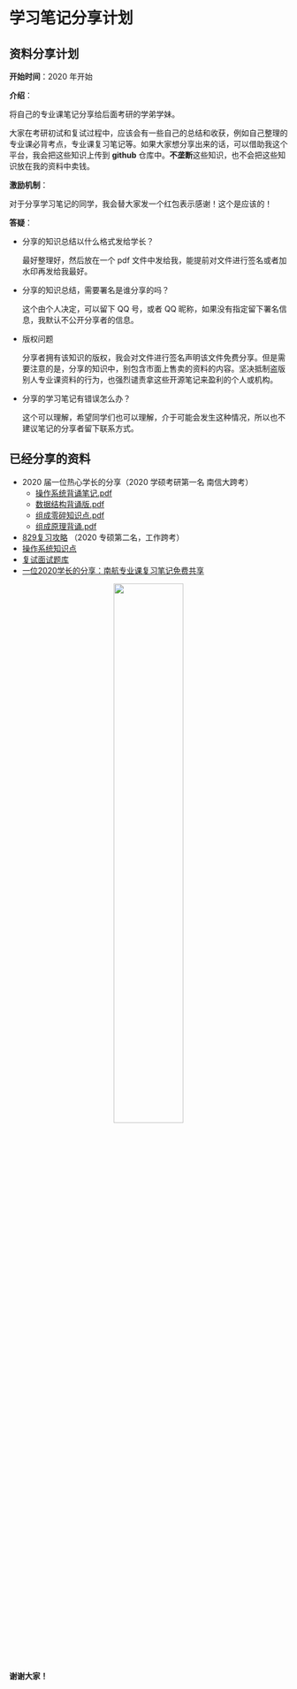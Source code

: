 # 学习笔记分享计划

## 资料分享计划

**开始时间**：2020 年开始

**介绍**：

将自己的专业课笔记分享给后面考研的学弟学妹。

大家在考研初试和复试过程中，应该会有一些自己的总结和收获，例如自己整理的专业课必背考点，专业课复习笔记等。如果大家想分享出来的话，可以借助我这个平台，我会把这些知识上传到 **github** 仓库中。**不垄断**这些知识，也不会把这些知识放在我的资料中卖钱。

**激励机制**：

对于分享学习笔记的同学，我会替大家发一个红包表示感谢！这个是应该的！

**答疑**：

* 分享的知识总结以什么格式发给学长？

  最好整理好，然后放在一个 pdf 文件中发给我，能提前对文件进行签名或者加水印再发给我最好。

* 分享的知识总结，需要署名是谁分享的吗？

  这个由个人决定，可以留下 QQ 号，或者 QQ 昵称，如果没有指定留下署名信息，我默认不公开分享者的信息。

* 版权问题

  分享者拥有该知识的版权，我会对文件进行签名声明该文件免费分享。但是需要注意的是，分享的知识中，别包含市面上售卖的资料的内容。坚决抵制盗版别人专业课资料的行为，也强烈谴责拿这些开源笔记来盈利的个人或机构。

* 分享的学习笔记有错误怎么办？

  这个可以理解，希望同学们也可以理解，介于可能会发生这种情况，所以也不建议笔记的分享者留下联系方式。

## 已经分享的资料

* 2020 届一位热心学长的分享（2020 学硕考研第一名 南信大跨考）
  * [操作系统背诵笔记.pdf](2020届一位热心学长的分享/操作系统背诵笔记-已签名.pdf)
  * [数据结构背诵版.pdf](2020届一位热心学长的分享/数据结构背诵版-已签名.pdf)
  * [组成零碎知识点.pdf](2020届一位热心学长的分享/组成零碎知识点-已签名.pdf)
  * [组成原理背诵.pdf](2020届一位热心学长的分享/组成原理背诵-已签名.pdf)
* [829复习攻略](829复习攻略-2020届初试第四名跨专业学长编写-已签名.pdf) （2020 专硕第二名，工作跨考）
* [操作系统知识点](操作系统知识点-2020届一位热心学长的分享-已签名.pdf)
* [复试面试题库](复试面试题库-2020届一位热心学长的分享.pdf)
* [一位2020学长的分享：南航专业课复习笔记免费共享](一位2020学长的分享：南航专业课复习笔记免费共享.pdf)



<div align="center">
    <a >
    	<img src="assets/image-20200422173126955.png" width=50% height=50% />
    </a>
</div>


**谢谢大家！**